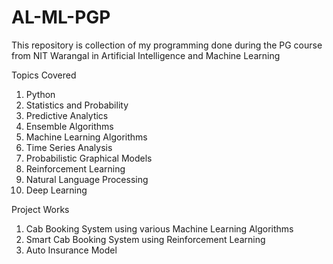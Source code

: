 # AL-ML-PGP
This repository is collection of my programming done during the PG course from NIT Warangal in Artificial Intelligence and Machine Learning

Topics Covered
1. Python
2. Statistics and Probability
3. Predictive Analytics
4. Ensemble Algorithms
5. Machine Learning Algorithms
6. Time Series Analysis
7. Probabilistic Graphical Models
8. Reinforcement Learning
9. Natural Language Processing
10. Deep Learning

Project Works
1. Cab Booking System using various Machine Learning Algorithms
2. Smart Cab Booking System using Reinforcement Learning
3. Auto Insurance Model 
